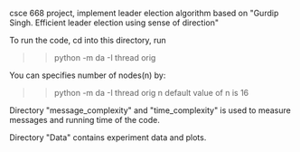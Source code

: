 csce 668 project, implement leader election algorithm based on "Gurdip Singh. Efficient leader election using sense of direction"

To run the code, cd into this directory, run 
>>python -m da -I thread orig

You can specifies number of nodes(n) by:
>>python -m da -I thread orig n
default value of n is 16

Directory "message_complexity" and "time_complexity" is used to measure messages and running time of the code.

Directory "Data" contains experiment data and plots.